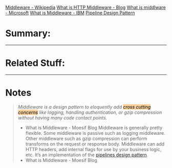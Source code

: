 [Middleware - Wikipedia](https://en.wikipedia.org/wiki/Middleware)
[What is HTTP Middleware - Blog](https://www.moesif.com/blog/engineering/middleware/What-Is-HTTP-Middleware/)
[What is middlware - Microsoft](https://azure.microsoft.com/en-us/resources/cloud-computing-dictionary/what-is-middleware/)
[What is Middleware - IBM](https://www.ibm.com/topics/middleware)
[Pipeline Design Pattern](https://www.cise.ufl.edu/research/ParallelPatterns/PatternLanguage/AlgorithmStructure/Pipeline.htm)
# Summary:
---
# Related Stuff:
---
# Notes
> *Middleware is a design pattern to eloquently add <mark style="background: #FFB86CA6;">cross cutting concerns</mark> like logging, handling authentication, or gzip compression without having many code contact points.*
> - What is Middleware - Moesif Blog
> Middleware is generally pretty flexible. Some middleware is passive such as logging middleware. Other middleware such as gzip compression can perform transforms on the request or response body. Middleware can add HTTP headers, add internal flags for use by your business logic, etc. It’s an implementation of the [pipelines design pattern](https://www.cise.ufl.edu/research/ParallelPatterns/PatternLanguage/AlgorithmStructure/Pipeline.htm).
> - What is Middleware - Moesif Blog
